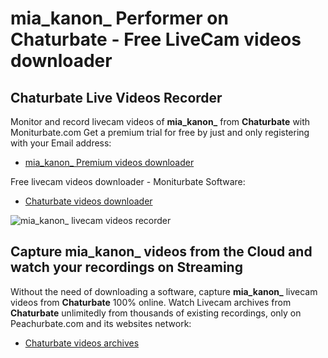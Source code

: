 # mia_kanon_ Performer on Chaturbate - Free LiveCam videos downloader

## Chaturbate Live Videos Recorder

Monitor and record livecam videos of **mia_kanon_** from **Chaturbate** with Moniturbate.com
Get a premium trial for free by just and only registering with your Email address:
* [mia_kanon_ Premium videos downloader](https://moniturbate.com/request-demo-licence-key.html)

Free livecam videos downloader - Moniturbate Software:
* [Chaturbate videos downloader](https://moniturbate.com/moniturbate-download-software.html)

![mia_kanon_ livecam videos recorder](https://peachurnet.com/templates/moniturbate-software.png)


## Capture mia_kanon_ videos from the Cloud and watch your recordings on Streaming

Without the need of downloading a software, capture **mia_kanon_** livecam videos from **Chaturbate** 100% online.
Watch Livecam archives from **Chaturbate** unlimitedly from thousands of existing recordings, only on Peachurbate.com and its websites network:
* [Chaturbate videos archives](https://peachurnet.com/)